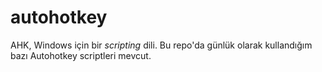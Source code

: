 # autohotkey

AHK, Windows için bir *scripting* dili. Bu repo'da günlük olarak kullandığım bazı Autohotkey scriptleri mevcut.

